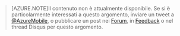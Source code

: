 >[AZURE.NOTE]Il contenuto non è attualmente disponibile. Se si è particolarmente interessati a questo argomento, inviare un tweet a [@AzureMobile](https://twitter.com/AzureMobile), o pubblicare un post nei [Forum](http://social.msdn.microsoft.com/Forums/windowsazure/home?forum=azuremobile), in [Feedback](http://feedback.azure.com/forums/216254-mobile-services) o nel thread Disqus per questo argomento.

<!---HONumber=Oct15_HO3-->
